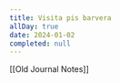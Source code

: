 ```yaml
---
title: Visita pis barvera
allDay: true
date: 2024-01-02
completed: null
---
```

[[Old Journal Notes]]
